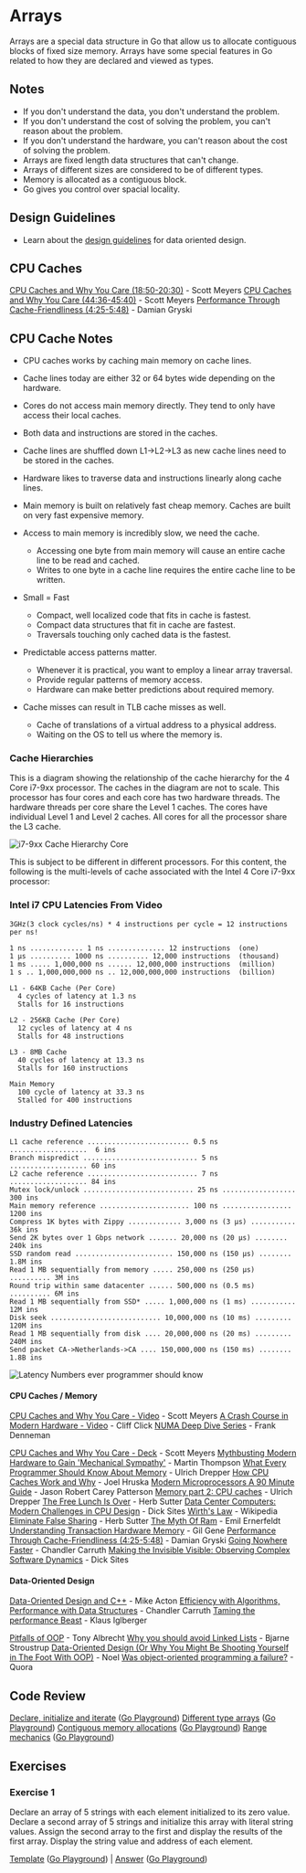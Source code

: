 # Arrays

[](https://github.com/ardanlabs/gotraining/tree/master/topics/go/language/arrays#arrays)

Arrays are a special data structure in Go that allow us to allocate contiguous blocks of fixed size memory. Arrays have some special features in Go related to how they are declared and viewed as types.

## Notes

[](https://github.com/ardanlabs/gotraining/tree/master/topics/go/language/arrays#notes)

- If you don't understand the data, you don't understand the problem.
- If you don't understand the cost of solving the problem, you can't reason about the problem.
- If you don't understand the hardware, you can't reason about the cost of solving the problem.
- Arrays are fixed length data structures that can't change.
- Arrays of different sizes are considered to be of different types.
- Memory is allocated as a contiguous block.
- Go gives you control over spacial locality.

## Design Guidelines

[](https://github.com/ardanlabs/gotraining/tree/master/topics/go/language/arrays#design-guidelines)

- Learn about the [design guidelines](https://github.com/ardanlabs/gotraining/blob/master/topics/go/#data-oriented-design) for data oriented design.

## CPU Caches

[](https://github.com/ardanlabs/gotraining/tree/master/topics/go/language/arrays#cpu-caches)

[CPU Caches and Why You Care (18:50-20:30)](https://youtu.be/WDIkqP4JbkE?t=1129) - Scott Meyers
[CPU Caches and Why You Care (44:36-45:40)](https://youtu.be/WDIkqP4JbkE?t=2676) - Scott Meyers
[Performance Through Cache-Friendliness (4:25-5:48)](https://youtu.be/jEG4Qyo_4Bc?t=266) - Damian Gryski

## CPU Cache Notes

[](https://github.com/ardanlabs/gotraining/tree/master/topics/go/language/arrays#cpu-cache-notes)

- CPU caches works by caching main memory on cache lines.

- Cache lines today are either 32 or 64 bytes wide depending on the hardware.

- Cores do not access main memory directly. They tend to only have access their local caches.

- Both data and instructions are stored in the caches.

- Cache lines are shuffled down L1->L2->L3 as new cache lines need to be stored in the caches.

- Hardware likes to traverse data and instructions linearly along cache lines.

- Main memory is built on relatively fast cheap memory. Caches are built on very fast expensive memory.

- Access to main memory is incredibly slow, we need the cache.

    - Accessing one byte from main memory will cause an entire cache line to be read and cached.
    - Writes to one byte in a cache line requires the entire cache line to be written.
- Small = Fast

    - Compact, well localized code that fits in cache is fastest.
    - Compact data structures that fit in cache are fastest.
    - Traversals touching only cached data is the fastest.
- Predictable access patterns matter.

    - Whenever it is practical, you want to employ a linear array traversal.
    - Provide regular patterns of memory access.
    - Hardware can make better predictions about required memory.
- Cache misses can result in TLB cache misses as well.

    - Cache of translations of a virtual address to a physical address.
    - Waiting on the OS to tell us where the memory is.

### Cache Hierarchies

[](https://github.com/ardanlabs/gotraining/tree/master/topics/go/language/arrays#cache-hierarchies)

This is a diagram showing the relationship of the cache hierarchy for the 4 Core i7-9xx processor. The caches in the diagram are not to scale. This processor has four cores and each core has two hardware threads. The hardware threads per core share the Level 1 caches. The cores have individual Level 1 and Level 2 caches. All cores for all the processor share the L3 cache.

![i7-9xx Cache Hierarchy Core](image.png)

This is subject to be different in different processors. For this content, the following is the multi-levels of cache associated with the Intel 4 Core i7-9xx processor:

### Intel i7 CPU Latencies From Video

[](https://github.com/ardanlabs/gotraining/tree/master/topics/go/language/arrays#intel-i7-cpu-latencies-from-video)

```
3GHz(3 clock cycles/ns) * 4 instructions per cycle = 12 instructions per ns!

1 ns ............. 1 ns .............. 12 instructions  (one)
1 µs .......... 1000 ns .......... 12,000 instructions  (thousand)
1 ms ..... 1,000,000 ns ...... 12,000,000 instructions  (million)
1 s .. 1,000,000,000 ns .. 12,000,000,000 instructions  (billion)

L1 - 64KB Cache (Per Core)
  4 cycles of latency at 1.3 ns
  Stalls for 16 instructions

L2 - 256KB Cache (Per Core)
  12 cycles of latency at 4 ns
  Stalls for 48 instructions

L3 - 8MB Cache
  40 cycles of latency at 13.3 ns
  Stalls for 160 instructions

Main Memory
  100 cycle of latency at 33.3 ns
  Stalled for 400 instructions
```

### Industry Defined Latencies

[](https://github.com/ardanlabs/gotraining/tree/master/topics/go/language/arrays#industry-defined-latencies)

```
L1 cache reference ......................... 0.5 ns ...................  6 ins
Branch mispredict ............................ 5 ns ................... 60 ins
L2 cache reference ........................... 7 ns ................... 84 ins
Mutex lock/unlock ........................... 25 ns .................. 300 ins
Main memory reference ...................... 100 ns ................. 1200 ins
Compress 1K bytes with Zippy ............. 3,000 ns (3 µs) ........... 36k ins
Send 2K bytes over 1 Gbps network ....... 20,000 ns (20 µs) ........  240k ins
SSD random read ........................ 150,000 ns (150 µs) ........ 1.8M ins
Read 1 MB sequentially from memory ..... 250,000 ns (250 µs) .......... 3M ins
Round trip within same datacenter ...... 500,000 ns (0.5 ms) .......... 6M ins
Read 1 MB sequentially from SSD* ..... 1,000,000 ns (1 ms) ........... 12M ins
Disk seek ........................... 10,000,000 ns (10 ms) ......... 120M ins
Read 1 MB sequentially from disk .... 20,000,000 ns (20 ms) ......... 240M ins
Send packet CA->Netherlands->CA .... 150,000,000 ns (150 ms) ........ 1.8B ins
```

![Latency Numbers ever programmer should know](image-1.png)

#### CPU Caches / Memory

[](https://github.com/ardanlabs/gotraining/tree/master/topics/go/language/arrays#cpu-caches--memory)

[CPU Caches and Why You Care - Video](https://www.youtube.com/watch?v=WDIkqP4JbkE) - Scott Meyers
[A Crash Course in Modern Hardware - Video](https://www.youtube.com/watch?v=OFgxAFdxYAQ) - Cliff Click
[NUMA Deep Dive Series](http://frankdenneman.nl/2016/07/06/introduction-2016-numa-deep-dive-series/) - Frank Denneman

[CPU Caches and Why You Care - Deck](http://www.aristeia.com/TalkNotes/codedive-CPUCachesHandouts.pdf) - Scott Meyers
[Mythbusting Modern Hardware to Gain 'Mechanical Sympathy'](https://www.youtube.com/watch?v=MC1EKLQ2Wmg) - Martin Thompson
[What Every Programmer Should Know About Memory](http://www.akkadia.org/drepper/cpumemory.pdf) - Ulrich Drepper
[How CPU Caches Work and Why](http://www.extremetech.com/extreme/188776-how-l1-and-l2-cpu-caches-work-and-why-theyre-an-essential-part-of-modern-chips) - Joel Hruska
[Modern Microprocessors A 90 Minute Guide](http://www.lighterra.com/papers/modernmicroprocessors) - Jason Robert Carey Patterson
[Memory part 2: CPU caches](http://lwn.net/Articles/252125) - Ulrich Drepper
[The Free Lunch Is Over](http://www.gotw.ca/publications/concurrency-ddj.htm) - Herb Sutter
[Data Center Computers: Modern Challenges in CPU Design](https://m.youtube.com/watch?feature=youtu.be&v=QBu2Ae8-8LM) - Dick Sites
[Wirth's Law](https://en.wikipedia.org/wiki/Wirth%27s_law) - Wikipedia
[Eliminate False Sharing](http://www.drdobbs.com/parallel/eliminate-false-sharing/217500206) - Herb Sutter
[The Myth Of Ram](http://www.ilikebigbits.com/2014_04_21_myth_of_ram_1.html) - Emil Ernerfeldt
[Understanding Transaction Hardware Memory](https://www.infoq.com/presentations/hardware-transactional-memory) - Gil Gene
[Performance Through Cache-Friendliness (4:25-5:48)](https://youtu.be/jEG4Qyo_4Bc?t=266) - Damian Gryski
[Going Nowhere Faster](https://www.youtube.com/watch?v=2EWejmkKlxs) - Chandler Carruth
[Making the Invisible Visible: Observing Complex Software Dynamics](https://www.youtube.com/watch?v=D_qRuKO9qzM) - Dick Sites

#### Data-Oriented Design

[](https://github.com/ardanlabs/gotraining/tree/master/topics/go/language/arrays#data-oriented-design)

[Data-Oriented Design and C++](https://www.youtube.com/watch?v=rX0ItVEVjHc) - Mike Acton
[Efficiency with Algorithms, Performance with Data Structures](https://www.youtube.com/watch?v=fHNmRkzxHWs) - Chandler Carruth
[Taming the performance Beast](https://www.youtube.com/watch?v=LrVi9LHP8Bk) - Klaus Iglberger

[Pitfalls of OOP](http://harmful.cat-v.org/software/OO_programming/_pdf/Pitfalls_of_Object_Oriented_Programming_GCAP_09.pdf) - Tony Albrecht
[Why you should avoid Linked Lists](https://www.youtube.com/watch?v=YQs6IC-vgmo) - Bjarne Stroustrup
[Data-Oriented Design (Or Why You Might Be Shooting Yourself in The Foot With OOP)](http://gamesfromwithin.com/data-oriented-design) - Noel
[Was object-oriented programming a failure?](https://www.quora.com/Was-object-oriented-programming-a-failure) - Quora

## Code Review

[](https://github.com/ardanlabs/gotraining/tree/master/topics/go/language/arrays#code-review)

[Declare, initialize and iterate](https://github.com/ardanlabs/gotraining/blob/master/topics/go/language/arrays/example1/example1.go) ([Go Playground](https://play.golang.org/p/OIh-XVdDSZb))
[Different type arrays](https://github.com/ardanlabs/gotraining/blob/master/topics/go/language/arrays/example2/example2.go) ([Go Playground](https://play.golang.org/p/KmXH8Z9F3Rh))
[Contiguous memory allocations](https://github.com/ardanlabs/gotraining/blob/master/topics/go/language/arrays/example3/example3.go) ([Go Playground](https://play.golang.org/p/guj-ZvSF0qS))
[Range mechanics](https://github.com/ardanlabs/gotraining/blob/master/topics/go/language/arrays/example4/example4.go) ([Go Playground](https://play.golang.org/p/cx4GEViWjC7))

## Exercises

[](https://github.com/ardanlabs/gotraining/tree/master/topics/go/language/arrays#exercises)

### Exercise 1

[](https://github.com/ardanlabs/gotraining/tree/master/topics/go/language/arrays#exercise-1)

Declare an array of 5 strings with each element initialized to its zero value. Declare a second array of 5 strings and initialize this array with literal string values. Assign the second array to the first and display the results of the first array. Display the string value and address of each element.

[Template](https://github.com/ardanlabs/gotraining/blob/master/topics/go/language/arrays/exercises/template1/template1.go) ([Go Playground](https://play.golang.org/p/yURUYyZ5_hA)) | [Answer](https://github.com/ardanlabs/gotraining/blob/master/topics/go/language/arrays/exercises/exercise1/exercise1.go) ([Go Playground](https://play.golang.org/p/VtuGj8S-K2l))